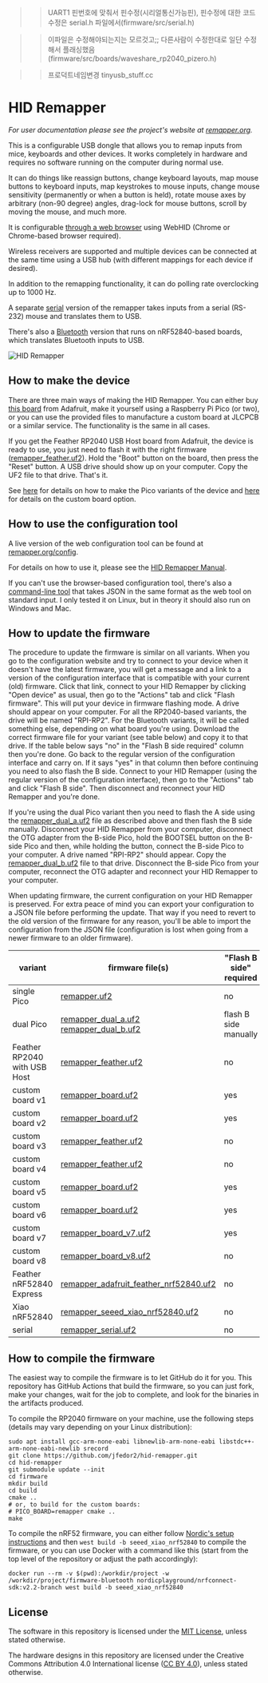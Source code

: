 >>UART1 핀번호에 맞춰서 핀수정(시리얼통신가능핀), 핀수정에 대한 코드 수정은 serial.h 파일에서(firmware/src/serial.h)

>>이파일은 수정해야되는지는 모르것고;; 다른사람이 수정한대로 일단 수정해서 플래싱했음(firmware/src/boards/waveshare_rp2040_pizero.h)

>>프로덕트네임변경 tinyusb_stuff.cc

# HID Remapper

_For user documentation please see the project's website at [remapper.org](https://www.remapper.org/)._

This is a configurable USB dongle that allows you to remap inputs from mice, keyboards and other devices. It works completely in hardware and requires no software running on the computer during normal use.

It can do things like reassign buttons, change keyboard layouts, map mouse buttons to keyboard inputs, map keystrokes to mouse inputs, change mouse sensitivity (permanently or when a button is held), rotate mouse axes by arbitrary (non-90 degree) angles, drag-lock for mouse buttons, scroll by moving the mouse, and much more.

It is configurable [through a web browser](https://www.remapper.org/config/) using WebHID (Chrome or Chrome-based browser required).

Wireless receivers are supported and multiple devices can be connected at the same time using a USB hub (with different mappings for each device if desired).

In addition to the remapping functionality, it can do polling rate overclocking up to 1000 Hz.

A separate [serial](SERIAL.md) version of the remapper takes inputs from a serial (RS-232) mouse and translates them to USB.

There's also a [Bluetooth](BLUETOOTH.md) version that runs on nRF52840-based boards, which translates Bluetooth inputs to USB.

![HID Remapper](images/remapper1.jpg)

## How to make the device

There are three main ways of making the HID Remapper. You can either buy [this board](https://www.adafruit.com/product/5723) from Adafruit, make it yourself using a Raspberry Pi Pico (or two), or you can use the provided files to manufacture a custom board at JLCPCB or a similar service. The functionality is the same in all cases.

If you get the Feather RP2040 USB Host board from Adafruit, the device is ready to use, you just need to flash it with the right firmware ([remapper\_feather.uf2](https://github.com/jfedor2/hid-remapper/releases/latest/download/remapper_feather.uf2)). Hold the "Boot" button on the board, then press the "Reset" button. A USB drive should show up on your computer. Copy the UF2 file to that drive. That's it.

See [here](HARDWARE.md) for details on how to make the Pico variants of the device and [here](custom-boards/) for details on the custom board option.

## How to use the configuration tool

A live version of the web configuration tool can be found at [remapper.org/config](https://www.remapper.org/config/).

For details on how to use it, please see the [HID Remapper Manual](https://www.remapper.org/manual/).

If you can't use the browser-based configuration tool, there's also a [command-line tool](config-tool) that takes JSON in the same format as the web tool on standard input. I only tested it on Linux, but in theory it should also run on Windows and Mac.

## How to update the firmware

The procedure to update the firmware is similar on all variants. When you go to the configuration website and try to connect to your device when it doesn't have the latest firmware, you will get a message and a link to a version of the configuration interface that is compatible with your current (old) firmware. Click that link, connect to your HID Remapper by clicking "Open device" as usual, then go to the "Actions" tab and click "Flash firmware". This will put your device in firmware flashing mode. A drive should appear on your computer. For all the RP2040-based variants, the drive will be named "RPI-RP2". For the Bluetooth variants, it will be called something else, depending on what board you're using. Download the correct firmware file for your variant (see table below) and copy it to that drive. If the table below says "no" in the "Flash B side required" column then you're done. Go back to the regular version of the configuration interface and carry on. If it says "yes" in that column then before continuing you need to also flash the B side. Connect to your HID Remapper (using the regular version of the configuration interface), then go to the "Actions" tab and click "Flash B side". Then disconnect and reconnect your HID Remapper and you're done.

If you're using the dual Pico variant then you need to flash the A side using the [remapper\_dual\_a.uf2](https://github.com/jfedor2/hid-remapper/releases/latest/download/remapper_dual_a.uf2) file as described above and then flash the B side manually. Disconnect your HID Remapper from your computer, disconnect the OTG adapter from the B-side Pico, hold the BOOTSEL button on the B-side Pico and then, while holding the button, connect the B-side Pico to your computer. A drive named "RPI-RP2" should appear. Copy the [remapper\_dual\_b.uf2](https://github.com/jfedor2/hid-remapper/releases/latest/download/remapper_dual_b.uf2) file to that drive. Disconnect the B-side Pico from your computer, reconnect the OTG adapter and reconnect your HID Remapper to your computer.

When updating firmware, the current configuration on your HID Remapper is preserved. For extra peace of mind you can export your configuration to a JSON file before performing the update. That way if you need to revert to the old version of the firmware for any reason, you'll be able to import the configuration from the JSON file (configuration is lost when going from a newer firmware to an older firmware).

variant | firmware file(s) | "Flash B side" required
------- | ---------------- | -----------------------
single Pico | [remapper.uf2](https://github.com/jfedor2/hid-remapper/releases/latest/download/remapper.uf2) | no
dual Pico | [remapper\_dual\_a.uf2](https://github.com/jfedor2/hid-remapper/releases/latest/download/remapper_dual_a.uf2)<br>[remapper\_dual\_b.uf2](https://github.com/jfedor2/hid-remapper/releases/latest/download/remapper_dual_b.uf2) | flash B side manually
Feather RP2040 with USB Host | [remapper\_feather.uf2](https://github.com/jfedor2/hid-remapper/releases/latest/download/remapper_feather.uf2) | no
custom board v1 | [remapper\_board.uf2](https://github.com/jfedor2/hid-remapper/releases/latest/download/remapper_board.uf2) | yes
custom board v2 | [remapper\_board.uf2](https://github.com/jfedor2/hid-remapper/releases/latest/download/remapper_board.uf2) | yes
custom board v3 | [remapper\_feather.uf2](https://github.com/jfedor2/hid-remapper/releases/latest/download/remapper_feather.uf2) | no
custom board v4 | [remapper\_feather.uf2](https://github.com/jfedor2/hid-remapper/releases/latest/download/remapper_feather.uf2) | no
custom board v5 | [remapper\_board.uf2](https://github.com/jfedor2/hid-remapper/releases/latest/download/remapper_board.uf2) | yes
custom board v6 | [remapper\_board.uf2](https://github.com/jfedor2/hid-remapper/releases/latest/download/remapper_board.uf2) | yes
custom board v7 | [remapper\_board\_v7.uf2](https://github.com/jfedor2/hid-remapper/releases/latest/download/remapper_board_v7.uf2) | yes
custom board v8 | [remapper\_board\_v8.uf2](https://github.com/jfedor2/hid-remapper/releases/latest/download/remapper_board_v8.uf2) | no
Feather nRF52840 Express | [remapper_adafruit_feather_nrf52840.uf2](https://github.com/jfedor2/hid-remapper/releases/latest/download/remapper_adafruit_feather_nrf52840.uf2) | no
Xiao nRF52840 | [remapper_seeed_xiao_nrf52840.uf2](https://github.com/jfedor2/hid-remapper/releases/latest/download/remapper_seeed_xiao_nrf52840.uf2) | no
serial | [remapper_serial.uf2](https://github.com/jfedor2/hid-remapper/releases/latest/download/remapper_serial.uf2) | no

## How to compile the firmware

The easiest way to compile the firmware is to let GitHub do it for you. This repository has GitHub Actions that build the firmware, so you can just fork, make your changes, wait for the job to complete, and look for the binaries in the artifacts produced.

To compile the RP2040 firmware on your machine, use the following steps (details may vary depending on your Linux distribution):

```
sudo apt install gcc-arm-none-eabi libnewlib-arm-none-eabi libstdc++-arm-none-eabi-newlib srecord
git clone https://github.com/jfedor2/hid-remapper.git
cd hid-remapper
git submodule update --init
cd firmware
mkdir build
cd build
cmake ..
# or, to build for the custom boards:
# PICO_BOARD=remapper cmake ..
make
```

To compile the nRF52 firmware, you can either follow [Nordic's setup instructions](https://docs.nordicsemi.com/bundle/ncs-latest/page/nrf/installation.html) and then `west build -b seeed_xiao_nrf52840` to compile the firmware, or you can use Docker with a command like this (start from the top level of the repository or adjust the path accordingly):

```
docker run --rm -v $(pwd):/workdir/project -w /workdir/project/firmware-bluetooth nordicplayground/nrfconnect-sdk:v2.2-branch west build -b seeed_xiao_nrf52840
```

## License

The software in this repository is licensed under the [MIT License](LICENSE), unless stated otherwise.

The hardware designs in this repository are licensed under the Creative Commons Attribution 4.0 International license ([CC BY 4.0](https://creativecommons.org/licenses/by/4.0/)), unless stated otherwise.
